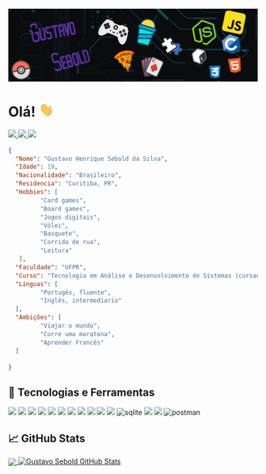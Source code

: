 [![GoToLinkedin](https://github.com/gsebold027/gsebold027/blob/main/banner.png "GoToLinkedin")](https://www.linkedin.com/in/gustavo-sebold/)

# Olá! <img src="https://github.com/gsebold027/gsebold027/blob/main/wave.gif" width="30px">
<a href="https://drive.google.com/file/d/1lqUH61ioWXuLKL-O0xTuZVuH2FHXzEmk/view?usp=sharing" target="_blank"> <img src="https://img.shields.io/badge/-Currículo-informational?style=for-the-badge&logo=ghost&logoColor=white&color=5f09a2"> </a>
<a href="https://www.linkedin.com/in/gustavo-sebold/" target="_blank"> <img src="https://img.shields.io/badge/-Gustavo_Sebold-informational?style=for-the-badge&logo=linkedin&logoColor=blue&color=5f09a2"> </a>
<a href="mailto:gustavosebold027@gmail.com" target="_blank"> <img src="https://img.shields.io/badge/-gustavosebold027@gmail.com-informational?style=for-the-badge&logo=gmail&logoColor=red&color=5f09a2"> </a>
```JSON
{
  "Nome": "Gustavo Henrique Sebold da Silva",
  "Idade": 19,
  "Nacionalidade": "Brasileiro",
  "Residencia": "Curitiba, PR",
  "Hobbies": [
         "Card games",
         "Board games",
         "Jogos digitais",
         "Vôlei",
         "Basquete",
         "Corrida de rua",
         "Leitura"
   ],
  "Faculdade": "UFPR",
  "Curso": "Tecnologia em Análise e Desenvolvimento de Sistemas (cursando)",
  "Línguas": [
         "Portugês, fluente",
         "Inglês, intermediario"
  ],
  "Ambições": [
         "Viajar o mundo",
         "Corre uma maratona",
         "Aprender Francês"
  ]
  
}	
 ```

## 🔧 Tecnologias e Ferramentas
<img src="https://cdn.jsdelivr.net/gh/devicons/devicon/icons/c/c-original.svg" width="40" heigth="40"/> <img src="https://cdn.jsdelivr.net/gh/devicons/devicon/icons/java/java-original.svg" width="40" heigth="40"/> <img src="https://cdn.jsdelivr.net/gh/devicons/devicon/icons/javascript/javascript-original.svg" width="40" heigth="40"/> <img src="https://cdn.jsdelivr.net/gh/devicons/devicon/icons/typescript/typescript-original.svg" width="40" heigth="40"/> <img src="https://cdn.jsdelivr.net/gh/devicons/devicon/icons/php/php-original.svg" width="40" heigth="40"/> <img src="https://cdn.jsdelivr.net/gh/devicons/devicon/icons/html5/html5-original.svg" width="40" heigth="40"/> <img src="https://cdn.jsdelivr.net/gh/devicons/devicon/icons/css3/css3-original.svg" width="40" heigth="40"/> <img src="https://cdn.jsdelivr.net/gh/devicons/devicon/icons/sass/sass-original.svg" width="40" heigth="40"/> <img src="https://cdn.jsdelivr.net/gh/devicons/devicon/icons/nodejs/nodejs-original.svg" width="40" heigth="40"/> <img src="https://cdn.jsdelivr.net/gh/devicons/devicon/icons/mysql/mysql-original-wordmark.svg" width="40" heigth="40"/> <img src="https://cdn.jsdelivr.net/gh/devicons/devicon/icons/postgresql/postgresql-original.svg" width="40" heigth="40"/> <img src="https://www.vectorlogo.zone/logos/sqlite/sqlite-icon.svg" alt="sqlite" width="40" height="40"/> <img src="https://cdn.jsdelivr.net/gh/devicons/devicon/icons/linux/linux-original.svg" width="40" heigth="40"/> <img src="https://cdn.jsdelivr.net/gh/devicons/devicon/icons/git/git-original.svg" width="40" heigth="40"/> <img src="https://www.vectorlogo.zone/logos/getpostman/getpostman-icon.svg" alt="postman" width="40" height="40"/>

## &#x1f4c8; GitHub Stats
<a href="https://github.com/gsebold027/">  <img align="center" src="https://github-readme-stats.vercel.app/api/top-langs/?username=gsebold027&title_color=B560F6&text_color=c9cacc&icon_color=B560F6&bg_color=1d1f21&langs_count=5" />
</a>
<a href="https://github.com/gsebold027/">
  <img align="top" src="https://github-readme-stats.vercel.app/api?username=gsebold027&show_icons=true&line_height=27&count_private=true&title_color=B560F6&text_color=c9cacc&icon_color=B560F6&bg_color=1d1f21" alt="Gustavo Sebold GitHub Stats" />
</a>

##

